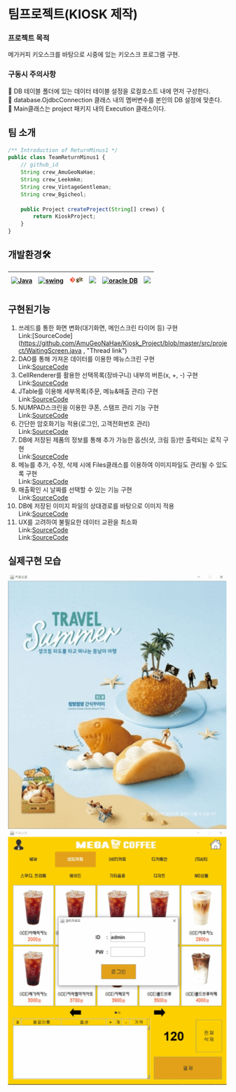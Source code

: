 # 팀프로젝트(KIOSK 제작)

### 프로젝트 목적

 메가커피 키오스크를 바탕으로 시중에 있는 키오스크 프로그램 구현.

### 구동시 주의사항
 
💬 DB 테이블 폴더에 있는 데이터 테이블 설정을 로컬호스트 내에 먼저 구성한다. <br>
💬 database.OjdbcConnection 클래스 내의 멤버변수를 본인의 DB 설정에 맞춘다. <br>
💬 Main클래스는 project 패키지 내의 Execution 클래스이다. <br>

## 팀 소개
```javascript 
/** Introduction of ReturnMinus1 */  
public class TeamReturnMinus1 {
	// github_id
	String crew_AmuGeoNaHae;
	String crew_Leekmkm;
	String crew_VintageGentleman;
	String crew_Bgicheol;
	
	public Project createProject(String[] crews) {
		return KioskProject;
	}
}
``` 
## 개발환경🛠️
| [<img src="https://i.namu.wiki/i/SYrBI_p_biVutwbD1BAgay_FQMbcUHSvomKVjKnhZiIc0i_BlCRiYyPN0aB8Ye8aoD5S4YQaXy8o5YvA8nHa1ppT408YHFz0U3LmH8ZQUmD--npomEE5Ex4vhEH5DHXNQ7nmfanMyaoUKJ6QZK3niQ.svg" alt="Java" width="30">](https://www.oracle.com/) |  [<img src="https://mpng.subpng.com/20180509/jpw/kisspng-swing-graphical-user-interface-javafx-java-foundat-5af37e6e6700f8.6663967215259070544219.jpg" alt="swing" width="30">](https:///www.oracle.com/) | [<img src="https://raw.githubusercontent.com/github/explore/80688e429a7d4ef2fca1e82350fe8e3517d3494d/topics/git/git.png" alt="Git" width="30">](https://git-scm.com/) |  [<img src="https://www.eclipse.org/downloads/assets/public/images/logo-eclipse.png" width="30">](https://www.eclipse.org/) | [<img src="https://i.namu.wiki/i/RG9FxI230sOdulAeM6NgoU8pro9a27mCR9ZnkCtTVaAW0xdE59ewXvDXlFPj9BneL9xHshhiGizHd38W3_TbQmElm1x3HnIc5jow_JVQKVL1qVXQOoB-qkUsFQAKq_rzc3kKLDD4uK4BwUCM1B4vzA.webp" alt="oracle DB" width="60">](https://www.oracle.com/) | [<img src="https://avatars.githubusercontent.com/u/9919?s=200&v=4" width="30">](https://github.com/)  |
|---|---|---|---|---|---|

## 구현된기능
1. 쓰레드를 통한 화면 변화(대기화면, 메인스크린 타이머 등) 구현<br>
Link:[SourceCode](https://github.com/AmuGeoNaHae/Kiosk_Project/blob/master/src/project/WaitingScreen.java , "Thread link")
2. DAO를 통해 가져온 데이터를 이용한 메뉴스크린 구현<br>
Link:[SourceCode](https://github.com/AmuGeoNaHae/Kiosk_Project/blob/master/src/database/dao/DataCollection.java "MenuScreen link")
3. CellRenderer를 활용한 선택목록(장바구니) 내부의 버튼(x, +, -) 구현<br>
Link:[SourceCode](https://github.com/AmuGeoNaHae/Kiosk_Project/tree/master/src/main_menu/order_list, "OrderList link")
4. JTable를 이용해 세부목록(주문, 메뉴&매출 관리) 구현<br>
Link:[SourceCode](https://github.com/AmuGeoNaHae/Kiosk_Project/blob/master/src/manager/menu_management/ManagerModeScreen.java, "JTable link")
5. NUMPAD스크린을 이용한 쿠폰, 스탬프 관리 기능 구현<br>
Link:[SourceCode](https://github.com/AmuGeoNaHae/Kiosk_Project/blob/master/src/phone_button/PhoneNumberScreen.java, "Numpad link")
6. 간단한 암호화기능 적용(로그인, 고객전화번호 관리)<br>
Link:[SourceCode](https://github.com/AmuGeoNaHae/Kiosk_Project/blob/master/src/project/Encryption.java, "Encryption link")
7. DB에 저장된 제품의 정보를 통해 추가 가능한 옵션(샷, 크림 등)만 출력되는 로직 구현<br>
Link:[SourceCode](https://github.com/AmuGeoNaHae/Kiosk_Project/blob/master/src/option/OptionScreen.java, "Option link")
8. 메뉴를 추가, 수정, 삭제 시에 Files클래스를 이용하여 이미지파일도 관리될 수 있도록 구현<br>
Link:[SourceCode](https://github.com/AmuGeoNaHae/Kiosk_Project/blob/master/src/database/dao/ProductDAO.java, "Management link")
9. 매출확인 시 날짜를 선택할 수 있는 기능 구현<br>
Link:[SourceCode](https://github.com/AmuGeoNaHae/Kiosk_Project/blob/master/src/manager/confirm_sale/Date_Picker.java, "DatePicker link")
10. DB에 저장된 이미지 파일의 상대경로를 바탕으로 이미지 적용<br>
Link:[SourceCode](https://github.com/AmuGeoNaHae/Kiosk_Project/blob/master/DB%20table/product%20INSERT.sql, "ImageDirectory link")
11. UX를 고려하여 불필요한 데이터 교환을 최소화<br>
Link:[SourceCode](https://github.com/AmuGeoNaHae/Kiosk_Project/blob/master/src/project/PosFrame.java, "DataExchange link")<br>
Link:[SourceCode](https://github.com/AmuGeoNaHae/Kiosk_Project/blob/master/src/manager/menu_management/CloseCheckDialog.java, "DataExchange link")

## 실제구현 모습
<img src=".\images\Example_Images\PaymentFlow.gif" alt="결제 흐름" width="500">  <img src=".\images\Example_Images\ManagerFlow.gif" alt="관리자모드 흐름" width="500" >

